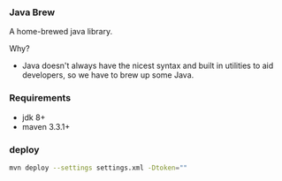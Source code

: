 ### Java Brew
A home-brewed java library.

Why?
 - Java doesn't always have the nicest syntax and built in utilities to aid developers, so we have to brew up some Java.
  
### Requirements
 - jdk 8+
 - maven 3.3.1+
  
### deploy
```bash
mvn deploy --settings settings.xml -Dtoken=""
```
